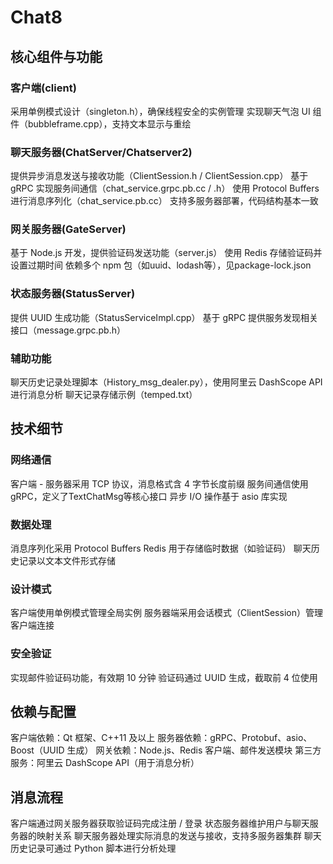 # Chat8
## 核心组件与功能
### 客户端(client)
采用单例模式设计（singleton.h），确保线程安全的实例管理
实现聊天气泡 UI 组件（bubbleframe.cpp），支持文本显示与重绘
### 聊天服务器(ChatServer/Chatserver2)
提供异步消息发送与接收功能（ClientSession.h / ClientSession.cpp）
基于 gRPC 实现服务间通信（chat_service.grpc.pb.cc / .h）
使用 Protocol Buffers 进行消息序列化（chat_service.pb.cc）
支持多服务器部署，代码结构基本一致
### 网关服务器(GateServer)
基于 Node.js 开发，提供验证码发送功能（server.js）
使用 Redis 存储验证码并设置过期时间
依赖多个 npm 包（如uuid、lodash等），见package-lock.json
### 状态服务器(StatusServer)
提供 UUID 生成功能（StatusServiceImpl.cpp）
基于 gRPC 提供服务发现相关接口（message.grpc.pb.h）
### 辅助功能
聊天历史记录处理脚本（History_msg_dealer.py），使用阿里云 DashScope API 进行消息分析
聊天记录存储示例（temped.txt）
## 技术细节
### 网络通信
客户端 - 服务器采用 TCP 协议，消息格式含 4 字节长度前缀
服务间通信使用 gRPC，定义了TextChatMsg等核心接口
异步 I/O 操作基于 asio 库实现
### 数据处理
消息序列化采用 Protocol Buffers
Redis 用于存储临时数据（如验证码）
聊天历史记录以文本文件形式存储
### 设计模式
客户端使用单例模式管理全局实例
服务器端采用会话模式（ClientSession）管理客户端连接
### 安全验证
实现邮件验证码功能，有效期 10 分钟
验证码通过 UUID 生成，截取前 4 位使用
## 依赖与配置
客户端依赖：Qt 框架、C++11 及以上
服务器依赖：gRPC、Protobuf、asio、Boost（UUID 生成）
网关依赖：Node.js、Redis 客户端、邮件发送模块
第三方服务：阿里云 DashScope API（用于消息分析）
## 消息流程
客户端通过网关服务器获取验证码完成注册 / 登录
状态服务器维护用户与聊天服务器的映射关系
聊天服务器处理实际消息的发送与接收，支持多服务器集群
聊天历史记录可通过 Python 脚本进行分析处理
